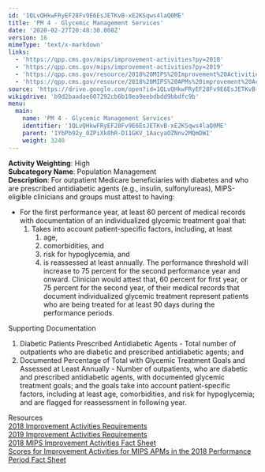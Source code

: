 ```yaml
---
id: '1QLvQHkwFRyEF28Fv9E6EsJETKvB-xE2KSqws4laQ0ME'
title: 'PM 4 - Glycemic Management Services'
date: '2020-02-27T20:48:30.008Z'
version: 16
mimeType: 'text/x-markdown'
links:
  - 'https://qpp.cms.gov/mips/improvement-activities?py=2018'
  - 'https://qpp.cms.gov/mips/improvement-activities?py=2019'
  - 'https://qpp.cms.gov/resource/2018%20MIPS%20Improvement%20Activities%20Fact%20Sheet'
  - 'https://qpp.cms.gov/resource/2018%20MIPS%20APMs%20improvement%20Activities%20scores%20fact%20sheet'
source: 'https://drive.google.com/open?id=1QLvQHkwFRyEF28Fv9E6EsJETKvB-xE2KSqws4laQ0ME'
wikigdrive: 'b9d2baadae607292cb6b10ea9eebdbdd9bbdfc9b'
menu:
  main:
    name: 'PM 4 - Glycemic Management Services'
    identifier: '1QLvQHkwFRyEF28Fv9E6EsJETKvB-xE2KSqws4laQ0ME'
    parent: '1YbPb92y_0ZPiXk8hR-D11GKV_1AacyaOZNnv2MQmDWI'
    weight: 3240
---
```





**Activity Weighting**: High  
**Subcategory Name**: Population Management  
**Description**: For outpatient Medicare beneficiaries with diabetes and who are prescribed antidiabetic agents (e.g., insulin, sulfonylureas), MIPS-eligible clinicians and groups must attest to having:
* For the first performance year, at least 60 percent of medical records with documentation of an individualized glycemic treatment goal that: 
   1. Takes into account patient-specific factors, including, at least 
      1. age, 
      2. comorbidities, and 
      3. risk for hypoglycemia, and
      4. is reassessed at least annually.
The performance threshold will increase to 75 percent for the second performance year and onward. Clinician would attest that, 60 percent for first year, or 75 percent for the second year, of their medical records that document individualized glycemic treatment represent patients who are being treated for at least 90 days during the performance periods.




Supporting Documentation
1. Diabetic Patients Prescribed Antidiabetic Agents - Total number of outpatients who are diabetic and prescribed antidiabetic agents; and 
2. Documented Percentage of Total with Glycemic Treatment Goals and Assessed at Least Annually - Number of outpatients, who are diabetic and prescribed antidiabetic agents, with documented glycemic treatment goals; and the goals take into account patient-specific factors, including at least age, comorbidities, and risk for hypoglycemia; and are flagged for reassessment in following year.




Resources  
[2018 Improvement Activities Requirements](https://qpp.cms.gov/mips/improvement-activities?py=2018)  
[2019 Improvement Activities Requirements](https://qpp.cms.gov/mips/improvement-activities?py=2019)  
[2018 MIPS Improvement Activities Fact Sheet](https://qpp.cms.gov/resource/2018%20MIPS%20Improvement%20Activities%20Fact%20Sheet)  
[Scores for Improvement Activities for MIPS APMs in the 2018 Performance Period Fact Sheet](https://qpp.cms.gov/resource/2018%20MIPS%20APMs%20improvement%20Activities%20scores%20fact%20sheet)
